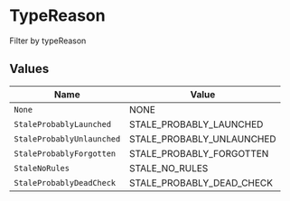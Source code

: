 # TypeReason

Filter by typeReason


## Values

| Name                      | Value                     |
| ------------------------- | ------------------------- |
| `None`                    | NONE                      |
| `StaleProbablyLaunched`   | STALE_PROBABLY_LAUNCHED   |
| `StaleProbablyUnlaunched` | STALE_PROBABLY_UNLAUNCHED |
| `StaleProbablyForgotten`  | STALE_PROBABLY_FORGOTTEN  |
| `StaleNoRules`            | STALE_NO_RULES            |
| `StaleProbablyDeadCheck`  | STALE_PROBABLY_DEAD_CHECK |